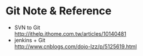 # Git Note & Reference
- SVN to Git <br>
http://ithelp.ithome.com.tw/articles/10140481
- jenkins + Git <br>
http://www.cnblogs.com/dojo-lzz/p/5125619.html
